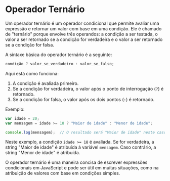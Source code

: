 # Operador Ternário

Um operador ternário é um operador condicional que permite avaliar uma 
expressão e retornar um valor com base em uma condição. Ele é chamado de 
"ternário" porque envolve três operandos: a condição a ser testada, o valor a 
ser retornado se a condição for verdadeira e o valor a ser retornado se a 
condição for falsa.

A sintaxe básica do operador ternário é a seguinte:

```javascript
condição ? valor_se_verdadeiro : valor_se_falso;
```

Aqui está como funciona:

1. A condição é avaliada primeiro.
2. Se a condição for verdadeira, o valor após o ponto de interrogação (`?`) 
é retornado.
3. Se a condição for falsa, o valor após os dois pontos (`:`) é retornado.

Exemplo:

```{.js linenums="1"}
var idade = 20;
var mensagem = idade >= 18 ? "Maior de idade" : "Menor de idade";

console.log(mensagem);  // O resultado será "Maior de idade" neste caso.
```

Neste exemplo, a condição `idade >= 18` é avaliada. Se for verdadeira, a string 
"Maior de idade" é atribuída à variável `mensagem`. Caso contrário, a string 
"Menor de idade" é atribuída.

O operador ternário é uma maneira concisa de escrever expressões condicionais 
em JavaScript e pode ser útil em muitas situações, como na atribuição de 
valores com base em condições simples.